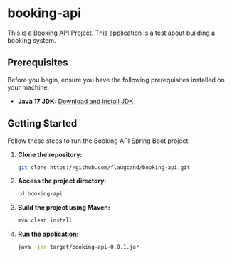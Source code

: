 # booking-api

This is a Booking API Project. This application is a test about building a booking system.

## Prerequisites

Before you begin, ensure you have the following prerequisites installed on your machine:
- **Java 17 JDK:** [Download and install JDK](https://www.oracle.com/java/technologies/downloads/#java17)


## Getting Started

Follow these steps to run the Booking API Spring Boot project:

1. **Clone the repository:**

   ```bash
   git clone https://github.com/flaugcand/booking-api.git
   
   
2. **Access the project directory:**

   ```bash
   cd booking-api
   
   
3. **Build the project using Maven:**
    ```bash
	mvn clean install
	

3. **Run the application:**
    ```bash
	java -jar target/booking-api-0.0.1.jar
